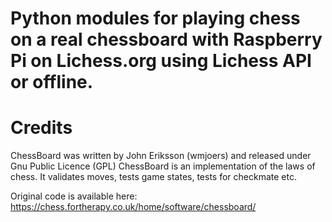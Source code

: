 # Python modules for playing chess on a real chessboard with Raspberry Pi on Lichess.org using Lichess API or offline.

# Credits 
ChessBoard was written by John Eriksson (wmjoers) and released under Gnu Public Licence (GPL)
ChessBoard is an implementation of the laws of chess. It validates moves, tests game states, tests for checkmate etc.

Original code is available here:
https://chess.fortherapy.co.uk/home/software/chessboard/